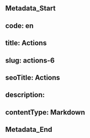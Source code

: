 ## Metadata_Start 
## code: en
## title: Actions 
## slug: actions-6 
## seoTitle: Actions 
## description:  
## contentType: Markdown 
## Metadata_End

